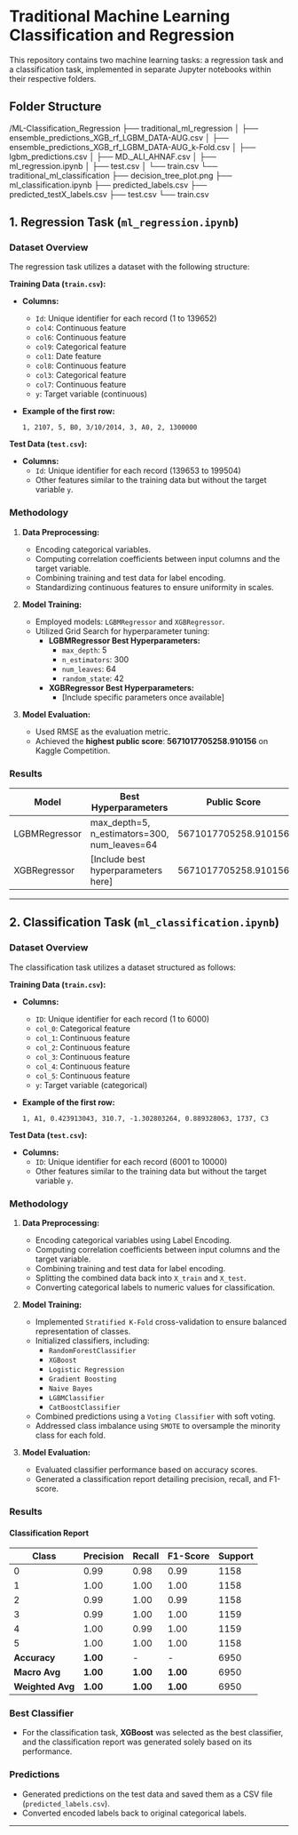 # Traditional Machine Learning Classification and Regression

This repository contains two machine learning tasks: a regression task and a classification task, implemented in separate Jupyter notebooks within their respective folders.

## Folder Structure

/ML-Classification_Regression ├── traditional_ml_regression │ ├── ensemble_predictions_XGB_rf_LGBM_DATA-AUG.csv │ ├── ensemble_predictions_XGB_rf_LGBM_DATA-AUG_k-Fold.csv │ ├── lgbm_predictions.csv │ ├── MD._ALI_AHNAF.csv │ ├── ml_regression.ipynb │ ├── test.csv │ └── train.csv └── traditional_ml_classification ├── decision_tree_plot.png ├── ml_classification.ipynb ├── predicted_labels.csv ├── predicted_testX_labels.csv ├── test.csv └── train.csv


## 1. Regression Task (`ml_regression.ipynb`)

### Dataset Overview
The regression task utilizes a dataset with the following structure:

**Training Data (`train.csv`):**
- **Columns:**
    - `Id`: Unique identifier for each record (1 to 139652)
    - `col4`: Continuous feature
    - `col6`: Continuous feature
    - `col9`: Categorical feature
    - `col1`: Date feature
    - `col8`: Continuous feature
    - `col3`: Categorical feature
    - `col7`: Continuous feature
    - `y`: Target variable (continuous)

- **Example of the first row:**
    ```
    1, 2107, 5, B0, 3/10/2014, 3, A0, 2, 1300000
    ```

**Test Data (`test.csv`):**
- **Columns:**
    - `Id`: Unique identifier for each record (139653 to 199504)
    - Other features similar to the training data but without the target variable `y`.

### Methodology
1. **Data Preprocessing:**
    - Encoding categorical variables.
    - Computing correlation coefficients between input columns and the target variable.
    - Combining training and test data for label encoding.
    - Standardizing continuous features to ensure uniformity in scales.

2. **Model Training:**
    - Employed models: `LGBMRegressor` and `XGBRegressor`.
    - Utilized Grid Search for hyperparameter tuning:
        - **LGBMRegressor Best Hyperparameters:**
            - `max_depth`: 5
            - `n_estimators`: 300
            - `num_leaves`: 64
            - `random_state`: 42
        - **XGBRegressor Best Hyperparameters:**
            - [Include specific parameters once available]
    
3. **Model Evaluation:**
    - Used RMSE as the evaluation metric.
    - Achieved the **highest public score**: **5671017705258.910156** on Kaggle Competition.

### Results
| Model              | Best Hyperparameters                                     | Public Score                       |
|--------------------|---------------------------------------------------------|------------------------------------|
| LGBMRegressor      | max_depth=5, n_estimators=300, num_leaves=64          | 5671017705258.910156               |
| XGBRegressor       | [Include best hyperparameters here]                     | 5671017705258.910156               |

---

## 2. Classification Task (`ml_classification.ipynb`)

### Dataset Overview
The classification task utilizes a dataset structured as follows:

**Training Data (`train.csv`):**
- **Columns:**
    - `ID`: Unique identifier for each record (1 to 6000)
    - `col_0`: Categorical feature
    - `col_1`: Continuous feature
    - `col_2`: Continuous feature
    - `col_3`: Continuous feature
    - `col_4`: Continuous feature
    - `col_5`: Continuous feature
    - `y`: Target variable (categorical)

- **Example of the first row:**
    ```
    1, A1, 0.423913043, 310.7, -1.302803264, 0.889328063, 1737, C3
    ```

**Test Data (`test.csv`):**
- **Columns:**
    - `ID`: Unique identifier for each record (6001 to 10000)
    - Other features similar to the training data but without the target variable `y`.

### Methodology
1. **Data Preprocessing:**
    - Encoding categorical variables using Label Encoding.
    - Computing correlation coefficients between input columns and the target variable.
    - Combining training and test data for label encoding.
    - Splitting the combined data back into `X_train` and `X_test`.
    - Converting categorical labels to numeric values for classification.

2. **Model Training:**
    - Implemented `Stratified K-Fold` cross-validation to ensure balanced representation of classes.
    - Initialized classifiers, including:
        - `RandomForestClassifier`
        - `XGBoost`
        - `Logistic Regression`
        - `Gradient Boosting`
        - `Naive Bayes`
        - `LGBMClassifier`
        - `CatBoostClassifier`
    - Combined predictions using a `Voting Classifier` with soft voting.
    - Addressed class imbalance using `SMOTE` to oversample the minority class for each fold.

3. **Model Evaluation:**
    - Evaluated classifier performance based on accuracy scores.
    - Generated a classification report detailing precision, recall, and F1-score.

### Results
#### Classification Report
| Class | Precision | Recall | F1-Score | Support |
|-------|-----------|--------|----------|---------|
| 0     | 0.99      | 0.98   | 0.99     | 1158    |
| 1     | 1.00      | 1.00   | 1.00     | 1158    |
| 2     | 0.99      | 1.00   | 0.99     | 1158    |
| 3     | 0.99      | 1.00   | 1.00     | 1159    |
| 4     | 1.00      | 0.99   | 1.00     | 1159    |
| 5     | 1.00      | 1.00   | 1.00     | 1158    |
| **Accuracy** | **1.00** | -      | -        | 6950    |
| **Macro Avg** | **1.00** | **1.00** | **1.00** | 6950    |
| **Weighted Avg** | **1.00** | **1.00** | **1.00** | 6950    |

### Best Classifier
- For the classification task, **XGBoost** was selected as the best classifier, and the classification report was generated solely based on its performance.

### Predictions
- Generated predictions on the test data and saved them as a CSV file (`predicted_labels.csv`).
- Converted encoded labels back to original categorical labels.

---
